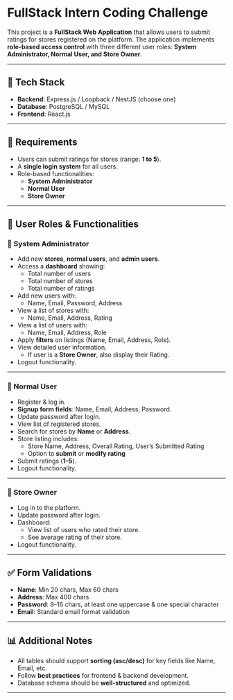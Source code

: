 # FullStack Intern Coding Challenge

This project is a **FullStack Web Application** that allows users to submit ratings for stores registered on the platform. The application implements **role-based access control** with three different user roles: **System Administrator, Normal User, and Store Owner**.

---

## 🚀 Tech Stack

- **Backend**: Express.js / Loopback / NestJS (choose one)
- **Database**: PostgreSQL / MySQL
- **Frontend**: React.js

---

## 📌 Requirements

- Users can submit ratings for stores (range: **1 to 5**).
- A **single login system** for all users.
- Role-based functionalities:
  - **System Administrator**
  - **Normal User**
  - **Store Owner**

---

## 👥 User Roles & Functionalities

### 🔑 System Administrator
- Add new **stores**, **normal users**, and **admin users**.
- Access a **dashboard** showing:
  - Total number of users
  - Total number of stores
  - Total number of ratings
- Add new users with:
  - Name, Email, Password, Address
- View a list of stores with:
  - Name, Email, Address, Rating
- View a list of users with:
  - Name, Email, Address, Role
- Apply **filters** on listings (Name, Email, Address, Role).
- View detailed user information.
  - If user is a **Store Owner**, also display their Rating.
- Logout functionality.

---

### 👤 Normal User
- Register & log in.
- **Signup form fields**: Name, Email, Address, Password.
- Update password after login.
- View list of registered stores.
- Search for stores by **Name** or **Address**.
- Store listing includes:
  - Store Name, Address, Overall Rating, User’s Submitted Rating
  - Option to **submit** or **modify rating**
- Submit ratings (**1–5**).
- Logout functionality.

---

### 🏪 Store Owner
- Log in to the platform.
- Update password after login.
- Dashboard:
  - View list of users who rated their store.
  - See average rating of their store.
- Logout functionality.

---

## ✅ Form Validations

- **Name**: Min 20 chars, Max 60 chars
- **Address**: Max 400 chars
- **Password**: 8–16 chars, at least one uppercase & one special character
- **Email**: Standard email format validation

---

## 📊 Additional Notes

- All tables should support **sorting (asc/desc)** for key fields like Name, Email, etc.
- Follow **best practices** for frontend & backend development.
- Database schema should be **well-structured** and optimized.

---

